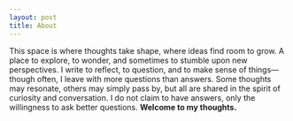 ```yaml
---
layout: post
title: About
---
```


This space is where thoughts take shape, where ideas find room to grow. A place to explore, to wonder, and sometimes to stumble upon new perspectives. I write to reflect, to question, and to make sense of things—though often, I leave with more questions than answers. Some thoughts may resonate, others may simply pass by, but all are shared in the spirit of curiosity and conversation. I do not claim to have answers, only the willingness to ask better questions. **Welcome to my thoughts.**  